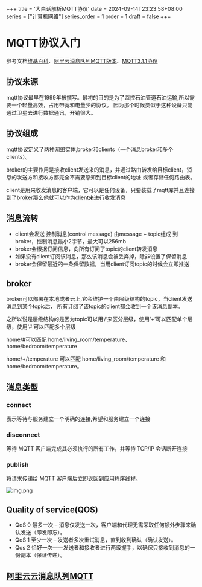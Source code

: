 +++
title = '大白话解析MQTT协议'
date = 2024-09-14T23:23:58+08:00
series = ["计算机网络"]
series_order = 1
order = 1
draft = false
+++
# MQTT协议入门
参考文档[维基百科](https://en.wikipedia.org/wiki/MQTT)、[阿里云消息队列MQTT版本](https://help.aliyun.com/zh/apsaramq-for-mqtt/quick-start?spm=a2c4g.11186623.0.0.67ea2784mW2VwO)、[MQTT3.1.1协议](https://docs.oasis-open.org/mqtt/mqtt/v3.1.1/os/mqtt-v3.1.1-os.html)

## 协议来源
mqtt协议最早在1999年被撰写。最初的目的是为了监控石油管道石油运输,所以需要一个轻量高效，占用带宽和电量少的协议。
因为那个时候类似于这种设备只能通过卫星去进行数据通讯，开销很大。

## 协议组成
mqtt协议定义了两种网络实体,broker和clients（一个消息broker和多个clients）。

broker的主要作用是接收client发送来的消息，并通过路由转发给目标client，消息的发送方和接收方都完全不需要感知到目标client的地址
或者存储任何路由表。

client是用来收发消息的客户端，它可以是任何设备，只要装载了mqtt库并且连接到了broker那么他就可以作为client来进行收发消息

## 消息流转
- client会发送 控制消息(control message) 由message + topic组成 到 broker，控制消息最小2字节，最大可以256mb
- broker会根据订阅信息，向所有订阅了topic的client转发消息
- 如果没有client订阅该消息，那么该消息会被丢弃掉，除非设置了保留消息
- broker会保留最近的一条保留数据，当用client订阅topic的时候会立即推送

## broker
broker可以部署在本地或者云上,它会维护一个由层级结构的topic，当client发送消息到某个topic后，
所有订阅了该topic的client都会收到一个该消息副本。

之所以说是层级结构的是因为topic可以用‘/’来区分层级，使用‘+’可以匹配单个层级，使用‘#’可以匹配多个层级

home/#可以匹配 home/living_room/temperature、home/bedroom/temperature

home/+/temperature 可以匹配 home/living_room/temperature 和 home/bedroom/temperature。
## 消息类型
### connect
表示等待与服务建立一个明确的连接,希望和服务建立一个连接
### disconnect
等待 MQTT 客户端完成其必须执行的所有工作，并等待 TCP/IP 会话断开连接
### publish
将请求传递给 MQTT 客户端后立即返回到应用程序线程。

![img.png](network/mqttMsg.png)

## Quality of service(QOS)
- QoS 0 最多一次 – 消息仅发送一次，客户端和代理无需采取任何额外步骤来确认发送（即发即忘）。
- QoS 1 至少一次 – 发送者多次重试消息，直到收到确认（确认发送）。
- Qos 2 恰好一次——发送者和接收者进行两级握手，以确保只接收到消息的一份副本（保证传递）。

## [阿里云云消息队列MQTT](https://help.aliyun.com/zh/apsaramq-for-mqtt/quick-start?spm=a2c4g.11186623.0.0.67ea2784mW2VwO)

